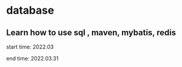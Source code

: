 # database
## Learn how to use sql , maven, mybatis, redis
start time: 2022.03

end time: 2022.03.31
